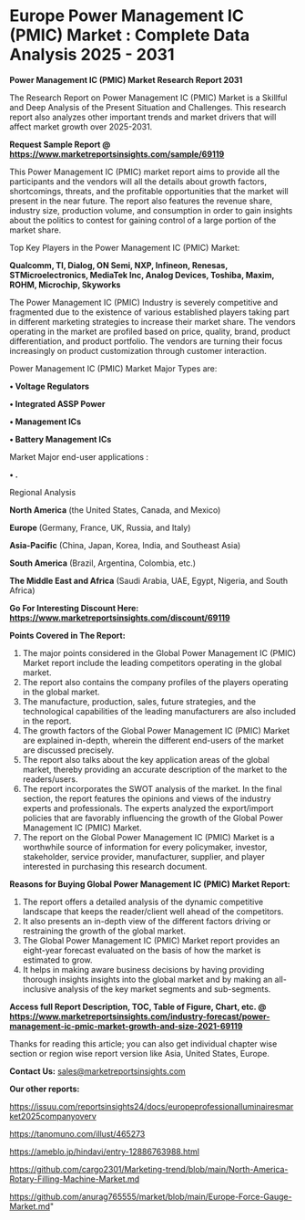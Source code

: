 # Europe Power Management IC (PMIC) Market : Complete Data Analysis 2025 - 2031

<strong>Power Management IC (PMIC) Market Research Report 2031</strong>

The Research Report on Power Management IC (PMIC) Market is a Skillful and Deep Analysis of the Present Situation and Challenges. This research report also analyzes other important trends and market drivers that will affect market growth over 2025-2031.

<strong>Request Sample Report @ <a href=https://www.marketreportsinsights.com/sample/69119>https://www.marketreportsinsights.com/sample/69119</a></strong>

This Power Management IC (PMIC) market report aims to provide all the participants and the vendors will all the details about growth factors, shortcomings, threats, and the profitable opportunities that the market will present in the near future. The report also features the revenue share, industry size, production volume, and consumption in order to gain insights about the politics to contest for gaining control of a large portion of the market share.

Top Key Players in the Power Management IC (PMIC) Market:

<strong>Qualcomm, TI, Dialog, ON Semi, NXP, Infineon, Renesas, STMicroelectronics, MediaTek Inc, Analog Devices, Toshiba, Maxim, ROHM, Microchip, Skyworks</strong>

The Power Management IC (PMIC) Industry is severely competitive and fragmented due to the existence of various established players taking part in different marketing strategies to increase their market share. The vendors operating in the market are profiled based on price, quality, brand, product differentiation, and product portfolio. The vendors are turning their focus increasingly on product customization through customer interaction.

Power Management IC (PMIC) Market Major Types are:

<strong>• Voltage Regulators

• Integrated ASSP Power

• Management ICs

• Battery Management ICs</strong>

Market Major end-user applications :

<strong>• .</strong>

Regional Analysis

</u><strong><b>North America</b></strong> (the United States, Canada, and Mexico)

<strong><b>Europe </b></strong>(Germany, France, UK, Russia, and Italy)

<strong><b>Asia-Pacific</b></strong> (China, Japan, Korea, India, and Southeast Asia)

<strong><b>South America</b></strong> (Brazil, Argentina, Colombia, etc.)

<strong><b>The Middle East and Africa</b></strong> (Saudi Arabia, UAE, Egypt, Nigeria, and South Africa)

<strong>Go For Interesting Discount Here: <a href=https://www.marketreportsinsights.com/discount/69119>https://www.marketreportsinsights.com/discount/69119</a></strong>

<strong>Points Covered in The Report:</strong>
<ol>
  <li>The major points considered in the Global Power Management IC (PMIC) Market report include the leading competitors operating in the global market.</li>
  <li>The report also contains the company profiles of the players operating in the global market.</li>
  <li>The manufacture, production, sales, future strategies, and the technological capabilities of the leading manufacturers are also included in the report.</li>
  <li>The growth factors of the Global Power Management IC (PMIC) Market are explained in-depth, wherein the different end-users of the market are discussed precisely.</li>
  <li>The report also talks about the key application areas of the global market, thereby providing an accurate description of the market to the readers/users.</li>
  <li>The report incorporates the SWOT analysis of the market. In the final section, the report features the opinions and views of the industry experts and professionals. The experts analyzed the export/import policies that are favorably influencing the growth of the Global Power Management IC (PMIC) Market.</li>
  <li>The report on the Global Power Management IC (PMIC) Market is a worthwhile source of information for every policymaker, investor, stakeholder, service provider, manufacturer, supplier, and player interested in purchasing this research document.</li>
</ol>
<strong>Reasons for Buying Global Power Management IC (PMIC) Market Report:</strong>

<ol>
  <li>The report offers a detailed analysis of the dynamic competitive landscape that keeps the reader/client well ahead of the competitors.</li>
  <li>It also presents an in-depth view of the different factors driving or restraining the growth of the global market.</li>
  <li>The Global Power Management IC (PMIC) Market report provides an eight-year forecast evaluated on the basis of how the market is estimated to grow.</li>
  <li>It helps in making aware business decisions by having providing thorough insights insights into the global market and by making an all-inclusive analysis of the key market segments and sub-segments.</li>
</ol>
<strong>Access full Report Description, TOC, Table of Figure, Chart, etc. @ <a href=https://www.marketreportsinsights.com/industry-forecast/power-management-ic-pmic-market-growth-and-size-2021-69119>https://www.marketreportsinsights.com/industry-forecast/power-management-ic-pmic-market-growth-and-size-2021-69119</a></strong>


Thanks for reading this article; you can also get individual chapter wise section or region wise report version like Asia, United States, Europe.

<strong>Contact Us:</strong>
sales@marketreportsinsights.com

<strong>Our other reports:</strong>

<a href=https://issuu.com/reportsinsights24/docs/europeprofessionalluminairesmarket2025companyoverv>https://issuu.com/reportsinsights24/docs/europeprofessionalluminairesmarket2025companyoverv</a>

<a href=https://tanomuno.com/illust/465273>https://tanomuno.com/illust/465273</a>

<a href=https://ameblo.jp/hindavi/entry-12886763988.html>https://ameblo.jp/hindavi/entry-12886763988.html</a>

<a href=https://github.com/cargo2301/Marketing-trend/blob/main/North-America-Rotary-Filling-Machine-Market.md>https://github.com/cargo2301/Marketing-trend/blob/main/North-America-Rotary-Filling-Machine-Market.md</a>

<a href=https://github.com/anurag765555/market/blob/main/Europe-Force-Gauge-Market.md>https://github.com/anurag765555/market/blob/main/Europe-Force-Gauge-Market.md</a>"
